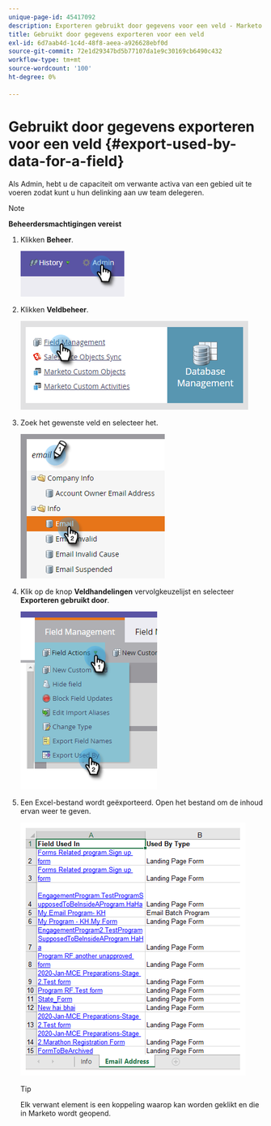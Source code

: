 ```yaml
---
unique-page-id: 45417092
description: Exporteren gebruikt door gegevens voor een veld - Marketo Docs - Productdocumentatie
title: Gebruikt door gegevens exporteren voor een veld
exl-id: 6d7aab4d-1c4d-48f8-aeea-a926628ebf0d
source-git-commit: 72e1d29347bd5b77107da1e9c30169cb6490c432
workflow-type: tm+mt
source-wordcount: '100'
ht-degree: 0%

---
```


# Gebruikt door gegevens exporteren voor een veld {#export-used-by-data-for-a-field}

Als Admin, hebt u de capaciteit om verwante activa van een gebied uit te voeren zodat kunt u hun delinking aan uw team delegeren.

>[!NOTE]
>
>**Beheerdersmachtigingen vereist**

1. Klikken **Beheer**.

   ![](assets/one.png)

1. Klikken **Veldbeheer**.

   ![](assets/two-3.png)

1. Zoek het gewenste veld en selecteer het.

   ![](assets/three.png)

1. Klik op de knop **Veldhandelingen** vervolgkeuzelijst en selecteer **Exporteren gebruikt door**.

   ![](assets/four.png)

1. Een Excel-bestand wordt geëxporteerd. Open het bestand om de inhoud ervan weer te geven.

   ![](assets/five-1.png)

   >[!TIP]
   >
   >Elk verwant element is een koppeling waarop kan worden geklikt en die in Marketo wordt geopend.
